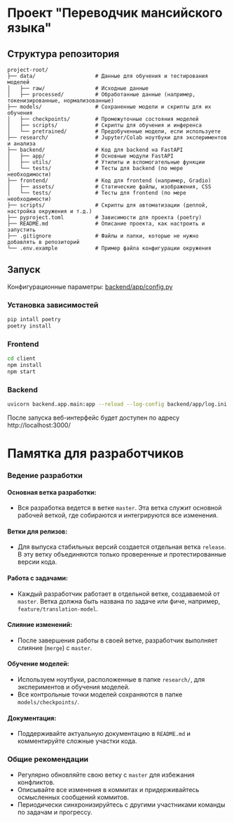 # Проект "Переводчик мансийского языка"

## Структура репозитория

```plaintext
project-root/
├── data/                   # Данные для обучения и тестирования моделей
│   ├── raw/                # Исходные данные
│   ├── processed/          # Обработанные данные (например, токенизированные, нормализованные)
├── models/                 # Сохраненные модели и скрипты для их обучения
│   ├── checkpoints/        # Промежуточные состояния моделей
│   ├── scripts/            # Скрипты для обучения и инференса
│   └── pretrained/         # Предобученные модели, если используете
├── research/               # Jupyter/Colab ноутбуки для экспериментов и анализа
├── backend/                # Код для backend на FastAPI
│   ├── app/                # Основные модули FastAPI
│   ├── utils/              # Утилиты и вспомогательные функции
│   └── tests/              # Тесты для backend (по мере необходимости)
├── frontend/               # Код для frontend (например, Gradio)
│   ├── assets/             # Статические файлы, изображения, CSS
│   └── tests/              # Тесты для frontend (по мере необходимости)
├── scripts/                # Скрипты для автоматизации (деплой, настройка окружения и т.д.)
├── pyproject.toml          # Зависимости для проекта (poetry)
├── README.md               # Описание проекта, как настроить и запустить
├── .gitignore              # Файлы и папки, которые не нужно добавлять в репозиторий
└── .env.example            # Пример файла конфигурации окружения
```

## Запуск

Конфигурационные параметры: [backend/app/config.py](backend/app/config.py)

### Установка зависимостей
```bash
pip intall poetry
poetry install
```

### Frontend
```bash
cd client
npm install
npm start
```
### Backend
```bash
uvicorn backend.app.main:app --reload --log-config backend/app/log.ini
```

После запуска веб-интерфейс будет доступен по адресу http://localhost:3000/

# Памятка для разработчиков

### Ведение разработки

#### Основная ветка разработки:
- Вся разработка ведется в ветке `master`. Эта ветка служит основной рабочей веткой, где собираются и интегрируются все изменения.

#### Ветки для релизов:
- Для выпуска стабильных версий создается отдельная ветка `release`. В эту ветку объединяются только проверенные и протестированные версии кода.

#### Работа с задачами:
- Каждый разработчик работает в отдельной ветке, создаваемой от `master`. Ветка должна быть названа по задаче или фиче, например, `feature/translation-model`.

#### Слияние изменений:
- После завершения работы в своей ветке, разработчик выполняет слияние (`merge`) с `master`.

#### Обучение моделей:
- Используем ноутбуки, расположенные в папке `research/`, для экспериментов и обучения моделей.
- Все контрольные точки моделей сохраняются в папке `models/checkpoints/`.

#### Документация:
- Поддерживайте актуальную документацию в `README.md` и комментируйте сложные участки кода.

### Общие рекомендации

- Регулярно обновляйте свою ветку с `master` для избежания конфликтов.
- Описывайте все изменения в коммитах и придерживайтесь осмысленных сообщений коммитов.
- Периодически синхронизируйтесь с другими участниками команды по задачам и прогрессу.
